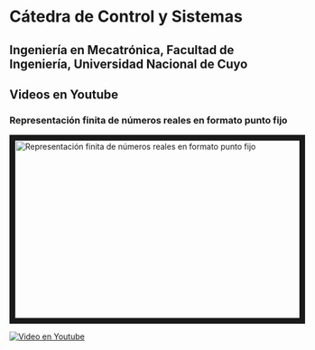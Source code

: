 
# Cátedra de Control y Sistemas

## Ingeniería en Mecatrónica, Facultad de Ingeniería, Universidad Nacional de Cuyo

## Videos en Youtube

### Representación finita de números reales en formato punto fijo

<a href="http://www.youtube.com/watch?feature=player_embedded&v=tj8w-GYj8mU/0" target="_blank"><img src="http://img.youtube.com/vi/tj8w-GYj8mU/0.jpg" alt="Representación finita de números reales en formato punto fijo" width="560" height="315" border="10" /></a>

[![Video en Youtube](https://img.youtube.com/vi/tj8w-GYj8mU/0.jpg)](https://www.youtube.com/watch?v=tj8w-GYj8mU "Representación finita de números reales en formato punto fijo")
